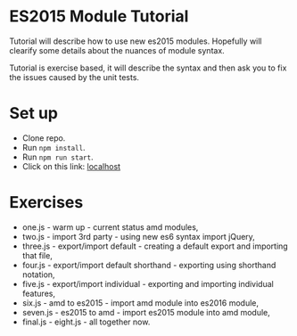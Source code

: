 # ES2015 Module Tutorial

Tutorial will describe how to use new es2015 modules.  Hopefully will clearify
some details about the nuances of module syntax.


Tutorial is exercise based, it will describe the syntax and then ask you to fix the issues
caused by the unit tests.

# Set up
- Clone repo.
- Run `npm install`.
- Run `npm run start`.
- Click on this link: [localhost](http://localhost:8080/webpack-dev-server)


# Exercises
- one.js   - warm up - current status amd modules,
- two.js   - import 3rd party - using new es6 syntax import jQuery,
- three.js - export/import default - creating a default export and importing that file,
- four.js  - export/import default shorthand - exporting using shorthand notation,
- five.js  - export/import individual - exporting and importing individual features,
- six.js   - amd to es2015 - import amd module into es2016 module,
- seven.js - es2015 to amd - import es2015 module into amd module,
- final.js - eight.js - all together now.


